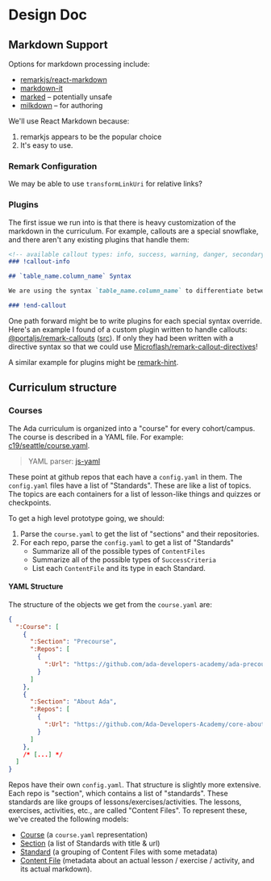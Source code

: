 # Design Doc

## Markdown Support
Options for markdown processing include:
* [remarkjs/react-markdown](https://github.com/remarkjs/react-markdown)
* [markdown-it](https://markdown-it.github.io/)
* [marked](https://marked.js.org/) – potentially unsafe
* [milkdown](https://milkdown.dev/docs/guide/why-milkdown) – for authoring

We'll use React Markdown because:
1. remarkjs appears to be the popular choice
2. It's easy to use.

### Remark Configuration
We may be able to use `transformLinkUri` for relative links?

### Plugins
The first issue we run into is that there is heavy customization of the markdown in the curriculum. For example, callouts are a special snowflake, and there aren't any existing plugins that handle them:

```md
<!-- available callout types: info, success, warning, danger, secondary  -->
### !callout-info

## `table_name.column_name` Syntax

We are using the syntax `table_name.column_name` to differentiate between columns in the `clients` table and columns in the `rentals` table. In cases where the column names do not conflict, this is optional, but explicitly referring to the table can help remind us what the source of the data is.

### !end-callout
```

One path forward might be to write plugins for each special syntax override. Here's an example I found of a custom plugin written to handle callouts: [@portaljs/remark-callouts](https://www.npmjs.com/package/@portaljs/remark-callouts) ([src](https://github.com/datopian/portaljs/blob/main/packages/remark-callouts/src/lib/remark-callouts.ts)). If only they had been written with a directive syntax so that we could use [Microflash/remark-callout-directives](https://github.com/Microflash/remark-callout-directives#example-callout-with-custom-title)!

A similar example for plugins might be [remark-hint](https://github.com/sergioramos/remark-hint).

## Curriculum structure
### Courses
The Ada curriculum is organized into a "course" for every cohort/campus. The course is described in a YAML file. For example: [c19/seattle/course.yaml](https://github.com/Ada-Developers-Academy/core/blob/main/c19/seattle/course.yaml).

> YAML parser: [js-yaml](https://www.npmjs.com/package/js-yaml)

These point at github repos that each have a `config.yaml` in them. The `config.yaml` files have a list of "Standards". These are like a list of topics. The topics are each containers for a list of lesson-like things and quizzes or checkpoints.

To get a high level prototype going, we should:
1. Parse the `course.yaml` to get the list of "sections" and their repositories.
1. For each repo, parse the `config.yaml` to get a list of "Standards"
   - Summarize all of the possible types of `ContentFiles`
   - Summarize all of the possible types of `SuccessCriteria`
   - List each `ContentFile` and its type in each Standard.

#### YAML Structure
The structure of the objects we get from the `course.yaml` are:

```JSON
{
  ":Course": [
    {
      ":Section": "Precourse",
      ":Repos": [
        {
          ":Url": "https://github.com/ada-developers-academy/ada-precourse-v2"
        }
      ]
    },
    {
      ":Section": "About Ada",
      ":Repos": [
        {
          ":Url": "https://github.com/Ada-Developers-Academy/core-about-ada"
        }
      ]
    },
    /* [...] */
  ]
}
```

Repos have their own `config.yaml`. That structure is slightly more extensive. Each repo is "section", which contains a list of "standards". These standards are like groups of lessons/exercises/activities. The lessons, exercises, activities, etc., are called "Content Files". To represent these, we've created the following models:
- [Course](../src/models/course.ts) (a `course.yaml` representation)
- [Section](../src/models/section.ts) (a list of Standards with title & url)
- [Standard](../src/models/standard.ts) (a grouping of Content Files with some metadata)
- [Content File](../src/models/content-file.ts) (metadata about an actual lesson / exercise / activity, and its actual markdown).